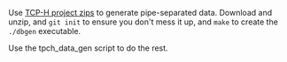 Use [TCP-H project zips](https://www.tpc.org/tpc_documents_current_versions/current_specifications5.asp) to generate pipe-separated data. Download and unzip, and `git init` to ensure you don't mess it up, and `make` to create the `./dbgen` executable.

Use the tpch_data_gen script to do the rest.